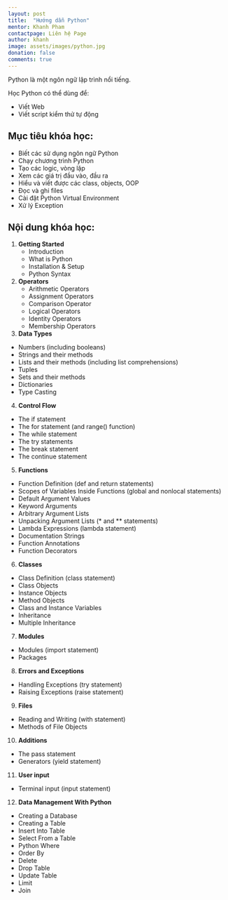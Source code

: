 ```yaml
---
layout: post
title:  "Hướng dẫn Python"
mentor: Khanh Pham
contactpage: Liên hệ Page
author: khanh
image: assets/images/python.jpg
donation: false
comments: true
---
```

Python là một ngôn ngữ lập trình nổi tiếng.

Học Python có thể dùng để:
+ Viết Web
+ Viết script kiểm thử tự động 

## Mục tiêu khóa học:
+ Biết các sử dụng ngôn ngữ Python
+ Chạy chương trình Python
+ Tạo các logic, vòng lặp
+ Xem các giá trị đầu vào, đầu ra
+ Hiểu và viết được các class, objects, OOP
+ Đọc và ghi files
+ Cài đặt Python Virtual Environment
+ Xử lý Exception

## Nội dung khóa học:
1. **Getting Started**
    + Introduction
    + What is Python
    + Installation & Setup
    + Python Syntax
2. **Operators**
    + Arithmetic Operators
    + Assignment Operators 
    + Comparison Operator
    + Logical Operators
    + Identity Operators
    + Membership Operators
3. **Data Types**
+ Numbers (including booleans)
+ Strings and their methods
+ Lists and their methods (including list comprehensions)
+ Tuples
+ Sets and their methods
+ Dictionaries
+ Type Casting
4. **Control Flow**
+ The if statement
+ The for statement (and range() function)
+ The while statement
+ The try statements
+ The break statement
+ The continue statement
5. **Functions**
+ Function Definition (def and return statements)
+ Scopes of Variables Inside Functions (global and nonlocal statements)
+ Default Argument Values
+ Keyword Arguments
+ Arbitrary Argument Lists
+ Unpacking Argument Lists (* and ** statements)
+ Lambda Expressions (lambda statement)
+ Documentation Strings
+ Function Annotations
+ Function Decorators
6. **Classes**
+ Class Definition (class statement)
+ Class Objects
+ Instance Objects
+ Method Objects
+ Class and Instance Variables
+ Inheritance
+ Multiple Inheritance
7. **Modules**
+ Modules (import statement)
+ Packages
8. **Errors and Exceptions**
+ Handling Exceptions (try statement)
+ Raising Exceptions (raise statement)
9. **Files**
+ Reading and Writing (with statement)
+ Methods of File Objects
10. **Additions**
+ The pass statement
+ Generators (yield statement)
11. **User input**
+ Terminal input (input statement)
12. **Data Management With Python**
+ Creating a Database
+ Creating a Table
+ Insert Into Table
+ Select From a Table
+ Python Where
+ Order By
+ Delete
+ Drop Table
+ Update Table
+ Limit
+ Join